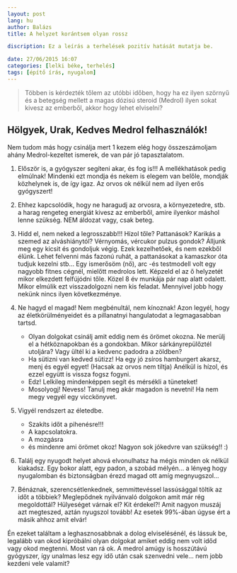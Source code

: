 ```yaml
---
layout: post
lang: hu
author: Balázs
title: A helyzet korántsem olyan rossz

discription: Ez a leírás a terhelések pozitív hatását mutatja be.

date: 27/06/2015 16:07
categories: [lelki béke, terhelés]
tags: [építő írás, nyugalom]
---
```


> Többen is kérdezték tőlem az utóbbi időben, hogy ha ez ilyen szörnyű és a betegség mellett a magas dózisú steroid (Medrol) ilyen sokat kivesz az emberből, akkor hogy lehet elviselni?

## Hölgyek, Urak, Kedves Medrol felhasználók!

Nem tudom más hogy csinálja mert 1 kezem elég hogy összeszámoljam ahány Medrol-kezeltet ismerek, de van pár jó tapasztalatom.

1. Először is, a gyógyszer segíteni akar, és fog is!!! A mellékhatások pedig elmúlnak! Mindenki ezt mondja és nekem is elegem van belőle, mondják közhelynek is, de így igaz. Az orvos ok nélkül nem ad ilyen erős gyógyszert!
2. Ehhez kapcsolódik, hogy ne haragudj az orvosra, a környezetedre, stb. a harag rengeteg energiát kivesz az emberből, amire ilyenkor máshol lenne szükség. NEM áldozat vagy, csak beteg.
3. Hidd el, nem neked a legrosszabb!!! Hízol tőle? Pattanások? Karikás a szemed az alváshiánytól? Vérnyomás, vércukor pulzus gondok? Álljunk meg egy kicsit és gondoljuk végig. Ezek kezelhetőek, és nem ezekből élünk. Lehet felvenni más fazonú ruhát, a pattanásokat a kamaszkor óta tudjuk kezelni stb...
Egy ismerősöm (nő), arc -és testmodell volt egy nagyobb fitnes cégnél, mielőtt medrolos lett. Képzeld el az ő helyzetét mikor elkezdett felfújódni tőle. Közel 8 év munkája pár nap alatt odalett. Mikor elmúlik ezt visszadolgozni nem kis feladat. Mennyivel jobb hogy nekünk nincs ilyen következménye.
4. Ne hagyd el magad! Nem megbénultál, nem kínoznak! Azon legyél, hogy az életkörülményeidet és a pillanatnyi hangulatodat a legmagasabban tartsd.
    * Olyan dolgokat csinálj amit eddig nem és örömet okozna. Ne merülj el a hétköznapokban és a gondokban. Mikor sárkányrepülőztél utoljára? Vagy ültél ki a kedvenc padodra a zöldben?
    * Ha sütizni van kedved sütizz! Ha egy jó zsíros hamburgert akarsz, menj és egyél egyet! (Hacsak az orvos nem tiltja) Anélkül is hízol, és ezzel együtt is vissza fogsz fogyni.
    * Edz! Lelkileg mindenképpen segít és mérsékli a tüneteket!
    * Mosolyogj! Nevess! Tanulj meg akár magadon is nevetni! Ha nem megy vegyél egy vicckönyvet.

5. Vigyél rendszert az életedbe.
    * Szakíts időt a pihenésre!!!
    * A kapcsolatokra.
    * A mozgásra
    * és mindenre ami örömet okoz! Nagyon sok jókedvre van szükség!! :)
6. Találj egy nyugodt helyet ahová elvonulhatsz ha mégis minden ok nélkül kiakadsz. Egy bokor alatt, egy padon, a szobád mélyén... a lényeg hogy nyugalomban és biztonságban érezd magad ott amíg megnyugszol...
7. Bénáznak, szerencsétlenkednek, semmittevéssel lassúsággal töltik az időt a többiek? Meglepődnek nyilvánvaló dolgokon amit már rég megoldottál? Hülyeséget várnak el? Kit érdekel?! Amit nagyon muszáj azt megteszed, aztán nyugszol tovább! Az esetek 99%-ában úgyse ért a másik ahhoz amit elvár!

Én ezeket találtam a leghasznosabbnak a dolog elviselésénél, és lássuk be, legalább van okod kipróbálni olyan dolgokat amiket eddig nem volt időd vagy okod megtenni. Most van rá ok. A medrol amúgy is hosszútávú gyógyszer, így unalmas lesz egy idő után csak szenvedni vele... nem jobb kezdeni vele valamit?
